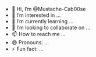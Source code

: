 - 👋 Hi, I’m @Mustache-Cab00se
- 👀 I’m interested in ...
- 🌱 I’m currently learning ...
- 💞️ I’m looking to collaborate on ...
- 📫 How to reach me ...
- 😄 Pronouns: ...
- ⚡ Fun fact: ...

<!---
Mustache-Cab00se/Mustache-Cab00se is a ✨ special ✨ repository because its `README.md` (this file) appears on your GitHub profile.
You can click the Preview link to take a look at your changes.
--->
